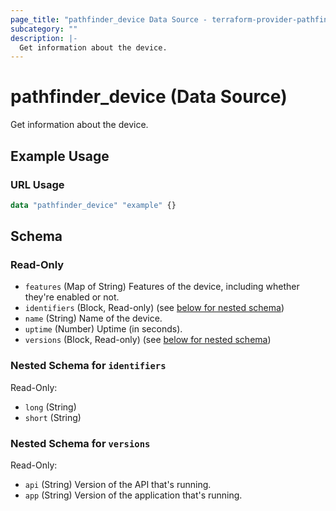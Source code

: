```yaml
---
page_title: "pathfinder_device Data Source - terraform-provider-pathfinder"
subcategory: ""
description: |-
  Get information about the device.
---
```


# pathfinder_device (Data Source)

Get information about the device.

## Example Usage

### URL Usage
```terraform
data "pathfinder_device" "example" {}
```

<!-- schema generated by tfplugindocs -->
## Schema

### Read-Only

- `features` (Map of String) Features of the device, including whether they're enabled or not.
- `identifiers` (Block, Read-only) (see [below for nested schema](#nestedblock--identifiers))
- `name` (String) Name of the device.
- `uptime` (Number) Uptime (in seconds).
- `versions` (Block, Read-only) (see [below for nested schema](#nestedblock--versions))

<a id="nestedblock--identifiers"></a>
### Nested Schema for `identifiers`

Read-Only:

- `long` (String)
- `short` (String)


<a id="nestedblock--versions"></a>
### Nested Schema for `versions`

Read-Only:

- `api` (String) Version of the API that's running.
- `app` (String) Version of the application that's running.
